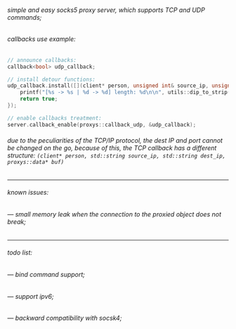###### simple and easy socks5 proxy server, which supports TCP and UDP commands; <br>

###### callbacks use example:

```cpp
// announce callbacks:
callback<bool> udp_callback;

// install detour functions:
udp_callback.install([](client* person, unsigned int& source_ip, unsigned int& dest_ip, unsigned short& source_port, unsigned short& dest_port, proxys::data* buf) -> bool {
    printf("[%s -> %s | %d -> %d] length: %d\n\n", utils::dip_to_strip(source_ip).c_str(), utils::dip_to_strip(dest_ip).c_str(), source_port, dest_port, buf->length);
    return true;
});

// enable callbacks treatment:
server.callback_enable(proxys::callback_udp, &udp_callback);
```
###### due to the peculiarities of the TCP/IP protocol, the dest IP and port cannot be changed on the go, because of this, the TCP callback has a different structure: ```(client* person, std::string source_ip, std::string dest_ip, proxys::data* buf)```

<hr>

###### known issues:
###### — small memory leak when the connection to the proxied object does not break; <br>

<hr>

###### todo list:

###### — bind command support;
###### — support ipv6;
###### — backward compatibility with socsk4;
